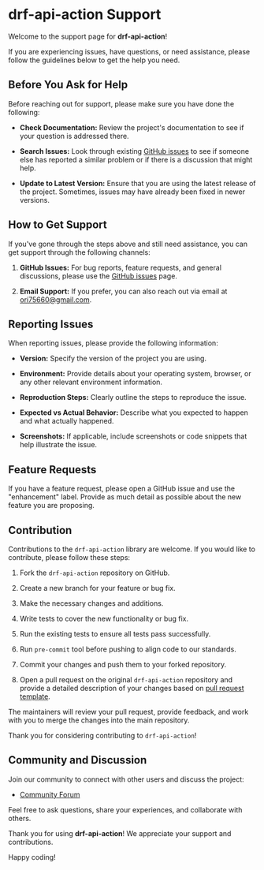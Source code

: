 # drf-api-action Support

Welcome to the support page for **drf-api-action**!

If you are experiencing issues, have questions, or need assistance, please follow the guidelines below to get the help you need.


## Before You Ask for Help

Before reaching out for support, please make sure you have done the following:

- **Check Documentation:** Review the project's documentation to see if your question is addressed there.

- **Search Issues:** Look through existing [GitHub issues](https://github.com/ori-roza/drf-api-action/issues) to see if someone else has reported a similar problem or if there is a discussion that might help.

- **Update to Latest Version:** Ensure that you are using the latest release of the project. Sometimes, issues may have already been fixed in newer versions.

## How to Get Support

If you've gone through the steps above and still need assistance, you can get support through the following channels:

1. **GitHub Issues:** For bug reports, feature requests, and general discussions, please use the [GitHub issues](https://github.com/ori-roza/drf-api-action/issues) page.

2. **Email Support:** If you prefer, you can also reach out via email at [ori75660@gmail.com](mailto:ori75660@gmail.com).

## Reporting Issues

When reporting issues, please provide the following information:

- **Version:** Specify the version of the project you are using.

- **Environment:** Provide details about your operating system, browser, or any other relevant environment information.

- **Reproduction Steps:** Clearly outline the steps to reproduce the issue.

- **Expected vs Actual Behavior:** Describe what you expected to happen and what actually happened.

- **Screenshots:** If applicable, include screenshots or code snippets that help illustrate the issue.

## Feature Requests

If you have a feature request, please open a GitHub issue and use the "enhancement" label. Provide as much detail as possible about the new feature you are proposing.

## Contribution

Contributions to the `drf-api-action` library are welcome. If you would like to contribute, please follow these steps:

1. Fork the `drf-api-action` repository on GitHub.

2. Create a new branch for your feature or bug fix.

3. Make the necessary changes and additions.

4. Write tests to cover the new functionality or bug fix.

5. Run the existing tests to ensure all tests pass successfully.

6. Run `pre-commit` tool before pushing to align code to our standards.

7. Commit your changes and push them to your forked repository.

8. Open a pull request on the original `drf-api-action` repository and provide a detailed description of your changes based on [pull request template](https://github.com/ori-roza/drf-api-action/docs/PULL_REQUEST_TEMPLATE.md).

The maintainers will review your pull request, provide feedback, and work with you to merge the changes into the main repository.

Thank you for considering contributing to `drf-api-action`!

## Community and Discussion

Join our community to connect with other users and discuss the project:

- [Community Forum](https://github.com/Ori-Roza/drf-api-action/discussions)

Feel free to ask questions, share your experiences, and collaborate with others.

Thank you for using **drf-api-action**! We appreciate your support and contributions.

Happy coding!
